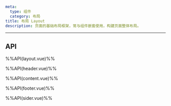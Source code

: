 ```yaml
meta:
  type: 组件
  category: 布局
title: 布局 Layout
description: 页面的基础布局框架，常与组件嵌套使用，构建页面整体布局。
```
---

<!--@include: ./__demo__/basic.md-->

<!--@include: ./__demo__/custom-icon.md-->

<!--@include: ./__demo__/collapsed.md-->

<!--@include: ./__demo__/breakpoint.md-->

<!--@include: ./__demo__/resize.md-->

## API

%%API(layout.vue)%%

%%API(header.vue)%%

%%API(content.vue)%%

%%API(footer.vue)%%

%%API(sider.vue)%%

